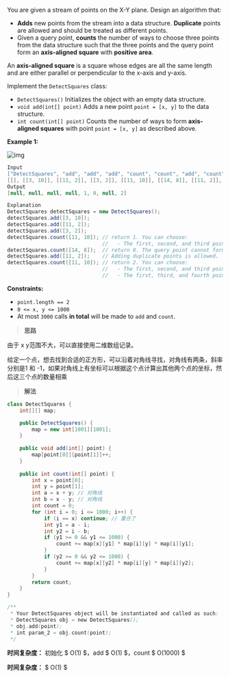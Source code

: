 You are given a stream of points on the X-Y plane. Design an algorithm that:

- **Adds** new points from the stream into a data structure. **Duplicate** points are allowed and should be treated as different points.
- Given a query point, **counts** the number of ways to choose three points from the data structure such that the three points and the query point form an **axis-aligned square** with **positive area**.

An **axis-aligned square** is a square whose edges are all the same length and are either parallel or perpendicular to the x-axis and y-axis.

Implement the `DetectSquares` class:

- `DetectSquares()` Initializes the object with an empty data structure.
- `void add(int[] point)` Adds a new point `point = [x, y]` to the data structure.
- `int count(int[] point)` Counts the number of ways to form **axis-aligned squares** with point `point = [x, y]` as described above.

 

**Example 1:**

![img](https://assets.leetcode.com/uploads/2021/09/01/image.png)

```java
Input
["DetectSquares", "add", "add", "add", "count", "count", "add", "count"]
[[], [[3, 10]], [[11, 2]], [[3, 2]], [[11, 10]], [[14, 8]], [[11, 2]], [[11, 10]]]
Output
[null, null, null, null, 1, 0, null, 2]

Explanation
DetectSquares detectSquares = new DetectSquares();
detectSquares.add([3, 10]);
detectSquares.add([11, 2]);
detectSquares.add([3, 2]);
detectSquares.count([11, 10]); // return 1. You can choose:
                               //   - The first, second, and third points
detectSquares.count([14, 8]);  // return 0. The query point cannot form a square with any points in the data structure.
detectSquares.add([11, 2]);    // Adding duplicate points is allowed.
detectSquares.count([11, 10]); // return 2. You can choose:
                               //   - The first, second, and third points
                               //   - The first, third, and fourth points
```

 

**Constraints:**

- `point.length == 2`
- `0 <= x, y <= 1000`
- At most `3000` calls **in total** will be made to `add` and `count`.



> **思路**

由于 x y范围不大，可以直接使用二维数组记录。

给定一个点，想去找到合适的正方形，可以沿着对角线寻找，对角线有两条，斜率分别是1 和 -1，如果对角线上有坐标可以根据这个点计算出其他两个点的坐标，然后这三个点的数量相乘



> **解法**

```java
class DetectSquares {
    int[][] map;

    public DetectSquares() {
        map = new int[1001][1001];
    }
    
    public void add(int[] point) {
        map[point[0]][point[1]]++;
    }
    
    public int count(int[] point) {
        int x = point[0];
        int y = point[1];
        int a = x + y; // 对角线
        int b = x - y; // 对角线
        int count = 0;
        for (int i = 0; i <= 1000; i++) {
            if (i == x) continue; // 重合了
            int y1 = a - i;
            int y2 = i - b;
            if (y1 >= 0 && y1 <= 1000) {
                count += map[x][y1] * map[i][y] * map[i][y1];
            }
            if (y2 >= 0 && y2 <= 1000) {
                count += map[x][y2] * map[i][y] * map[i][y2];
            }
        }
        return count;
    }
}

/**
 * Your DetectSquares object will be instantiated and called as such:
 * DetectSquares obj = new DetectSquares();
 * obj.add(point);
 * int param_2 = obj.count(point);
 */
```

**时间复杂度：** 初始化 $ O(1) $，add $ O(1) $，count $ O(1000) $

**时间复杂度：** $ O(1) $